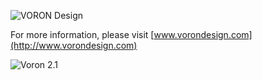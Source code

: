 ![VORON Design](http://vorondesign.com/images/voron_design_logo.png)

For more information, please visit [www.vorondesign.com](http://www.vorondesign.com)

![Voron 2.1](http://vorondesign.com/images/voron2.1.jpg)